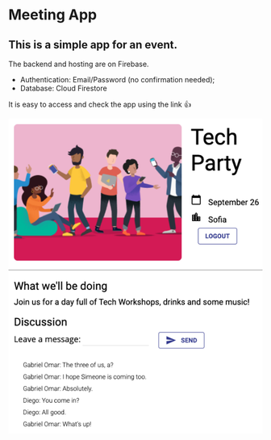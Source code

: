 # Meeting App
## This is a simple app for an event.

The backend and hosting are on Firebase.
 - Authentication: Email/Password (no confirmation needed);
 - Database: Cloud Firestore

It is easy to access and check the app using the link :+1:

![](images/overview.png)
